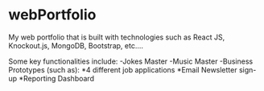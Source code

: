 # webPortfolio
My web portfolio that is built with technologies such as React JS, Knockout.js, MongoDB, Bootstrap, etc....

Some key functionalities include: 
  -Jokes Master
  -Music Master
  -Business Prototypes (such as):
    *4 different job applications
    *Email Newsletter sign-up
    *Reporting Dashboard

